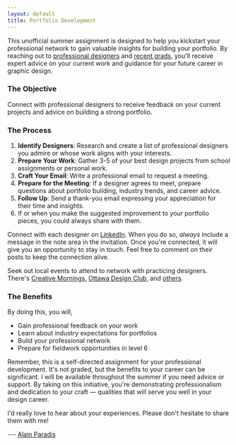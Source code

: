 ```yaml
---
layout: default
title: Portfolio Development
---
```

This unofficial summer assignment is designed to help you kickstart your professional network to gain valuable insights for building your portfolio. By reaching out to [professional designers](employers.html) and [recent grads](index.html#grads), you'll receive expert advice on your current work and guidance for your future career in graphic design.

### The Objective

Connect with professional designers to receive feedback on your current projects and advice on building a strong portfolio.

### The Process

1. **Identify Designers**: Research and create a list of professional designers you admire or whose work aligns with your interests.
2. **Prepare Your Work**: Gather 3-5 of your best design projects from school assignments or personal work.
3. **Craft Your Email**: Write a professional email to request a meeting.
4. **Prepare for the Meeting**: If a designer agrees to meet, prepare questions about portfolio building, industry trends, and career advice.
5. **Follow Up**: Send a thank-you email expressing your appreciation for their time and insights.
6. If or when you make the suggested improvement to your portfolio pieces, you could always share with them.

Connect with each designer on [LinkedIn](https://www.linkedin.com/). When you do so, *always* include a message in the note area in the invitation. Once you're connected, it will give you an opportunity to stay in touch. Feel free to comment on their posts to keep the connection alive.

Seek out local events to attend to network with practicing designers. There's [Creative Mornings](https://creativemornings.com/cities/ott), [Ottawa Design Club](https://www.ottdesign.club), and [others](https://www.eventbrite.ca).

### The Benefits

By doing this, you will,

- Gain professional feedback on your work
- Learn about industry expectations for portfolios
- Build your professional network
- Prepare for fieldwork opportunities in level 6


Remember, this is a self-directed assignment for your professional development. It's not graded, but the benefits to your career can be significant. I will be available throughout the summer if you need advice or support. By taking on this initiative, you're demonstrating professionalism and dedication to your craft — qualities that will serve you well in your design career.

I'd really love to hear about your experiences. Please don't hesitate to share them with me!

---  [Alain Paradis](mailto:paradia@algonquincollege.com)